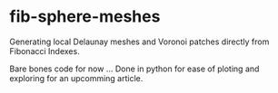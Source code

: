# fib-sphere-meshes
Generating local Delaunay meshes and Voronoi patches directly from Fibonacci Indexes.

Bare bones code for now ... Done in python for ease of ploting and exploring for an upcomming article.
